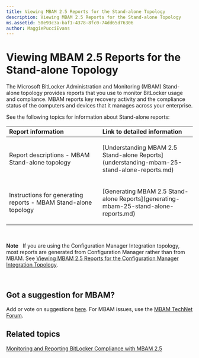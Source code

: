 ```yaml
---
title: Viewing MBAM 2.5 Reports for the Stand-alone Topology
description: Viewing MBAM 2.5 Reports for the Stand-alone Topology
ms.assetid: 50e93c3a-baf1-4378-8fc0-74dd65d76306
author: MaggiePucciEvans
---
```


# Viewing MBAM 2.5 Reports for the Stand-alone Topology


The Microsoft BitLocker Administration and Monitoring (MBAM) Stand-alone topology provides reports that you use to monitor BitLocker usage and compliance. MBAM reports key recovery activity and the compliance status of the computers and devices that it manages across your enterprise.

See the following topics for information about Stand-alone reports:

<table>
<colgroup>
<col width="50%" />
<col width="50%" />
</colgroup>
<thead>
<tr class="header">
<th align="left">Report information</th>
<th align="left">Link to detailed information</th>
</tr>
</thead>
<tbody>
<tr class="odd">
<td align="left"><p>Report descriptions - MBAM Stand-alone topology</p></td>
<td align="left"><p>[Understanding MBAM 2.5 Stand-alone Reports](understanding-mbam-25-stand-alone-reports.md)</p></td>
</tr>
<tr class="even">
<td align="left"><p>Instructions for generating reports - MBAM Stand-alone topology</p></td>
<td align="left"><p>[Generating MBAM 2.5 Stand-alone Reports](generating-mbam-25-stand-alone-reports.md)</p></td>
</tr>
</tbody>
</table>

 

**Note**  
If you are using the Configuration Manager Integration topology, most reports are generated from Configuration Manager rather than from MBAM. See [Viewing MBAM 2.5 Reports for the Configuration Manager Integration Topology](viewing-mbam-25-reports-for-the-configuration-manager-integration-topology.md).

 

## Got a suggestion for MBAM?


Add or vote on suggestions [here](http://mbam.uservoice.com/forums/268571-microsoft-bitlocker-administration-and-monitoring). For MBAM issues, use the [MBAM TechNet Forum](https://social.technet.microsoft.com/Forums/home?forum=mdopmbam).

## Related topics


[Monitoring and Reporting BitLocker Compliance with MBAM 2.5](monitoring-and-reporting-bitlocker-compliance-with-mbam-25.md)

 

 





